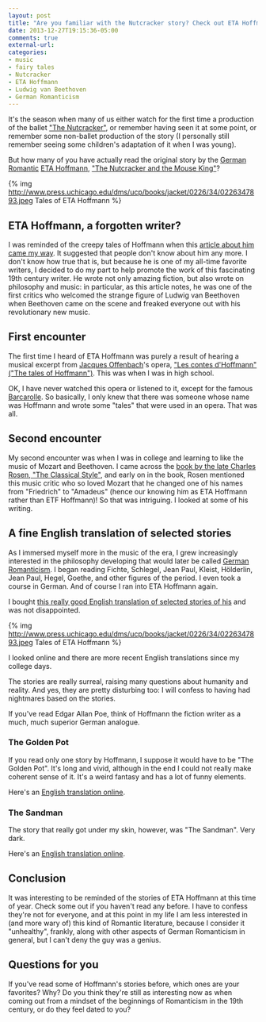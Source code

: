 ```yaml
---
layout: post
title: "Are you familiar with the Nutcracker story? Check out ETA Hoffmann's other creepy tales!"
date: 2013-12-27T19:15:36-05:00
comments: true
external-url: 
categories: 
- music
- fairy tales
- Nutcracker
- ETA Hoffmann
- Ludwig van Beethoven
- German Romanticism
---
```

It's the season when many of us either watch for the first time a production of the ballet ["The Nutcracker"](http://en.wikipedia.org/wiki/The_Nutcracker), or remember having seen it at some point, or remember some non-ballet production of the story (I personally still remember seeing some children's adaptation of it when I was young).

But how many of you have actually read the original story by the [German Romantic](http://en.wikipedia.org/wiki/German_Romanticism) [ETA Hoffmann](http://en.wikipedia.org/wiki/E._T._A._Hoffmann), ["The Nutcracker and the Mouse King"](http://en.wikipedia.org/wiki/The_Nutcracker_and_the_Mouse_King)?

{% img http://www.press.uchicago.edu/dms/ucp/books/jacket/0226/34/0226347893.jpeg Tales of ETA Hoffmann %}

## ETA Hoffmann, a forgotten writer?

I was reminded of the creepy tales of Hoffmann when this [article about him came my way](http://www.npr.org/2013/12/25/257139160/the-dark-roots-of-the-nutcracker-and-the-man-who-wrote-it). It suggested that people don't know about him any more. I don't know how true that is, but because he is one of my all-time favorite writers, I decided to do my part to help promote the work of this fascinating 19th century writer. He wrote not only amazing fiction, but also wrote on philosophy and music: in particular, as this article notes, he was one of the first critics who welcomed the strange figure of Ludwig van Beethoven when Beethoven came on the scene and freaked everyone out with his revolutionary new music.

<!--more-->

## First encounter

The first time I heard of ETA Hoffmann was purely a result of hearing a musical excerpt from [Jacques Offenbach](http://en.wikipedia.org/wiki/Jacques_Offenbach)'s opera, ["Les contes d'Hoffmann" ("The tales of Hoffmann")](http://en.wikipedia.org/wiki/The_Tales_of_Hoffmann). This was when I was in high school.

OK, I have never watched this opera or listened to it, except for the famous [Barcarolle](http://en.wikipedia.org/wiki/Belle_nuit,_%C3%B4_nuit_d%27amour). So basically, I only knew that there was someone whose name was Hoffmann and wrote some "tales" that were used in an opera. That was all.

## Second encounter

My second encounter was when I was in college and learning to like the music of Mozart and Beethoven. I came across the [book by the late Charles Rosen, "The Classical Style"](/blog/2012/12/10/rip-charles-rosen/), and early on in the book, Rosen mentioned this music critic who so loved Mozart that he changed one of his names from "Friedrich" to "Amadeus" (hence our knowing him as ETA Hoffmann rather than ETF Hoffmann)! So that was intriguing. I looked at some of his writing.

## A fine English translation of selected stories

As I immersed myself more in the music of the era, I grew increasingly interested in the philosophy developing that would later be called [German Romanticism](http://en.wikipedia.org/wiki/German_Romanticism). I began reading Fichte, Schlegel, Jean Paul, Kleist, Hölderlin, Jean Paul, Hegel, Goethe, and other figures of the period. I even took a course in German. And of course I ran into ETA Hoffmann again.

I bought [this really good English translation of selected stories of his](http://www.press.uchicago.edu/ucp/books/book/chicago/T/bo3627741.html) and was not disappointed.

{% img http://www.press.uchicago.edu/dms/ucp/books/jacket/0226/34/0226347893.jpeg Tales of ETA Hoffmann %}

I looked online and there are more recent English translations since my college days.

The stories are really surreal, raising many questions about humanity and reality. And yes, they are pretty disturbing too: I will confess to having had nightmares based on the stories.

If you've read Edgar Allan Poe, think of Hoffmann the fiction writer as a much, much superior German analogue.

### The Golden Pot

If you read only one story by Hoffmann, I suppose it would have to be "The Golden Pot". It's long and vivid, although in the end I could not really make coherent sense of it. It's a weird fantasy and has a lot of funny elements.

Here's an [English translation online](http://gutenberg.net.au/ebooks06/0605801h.html).

### The Sandman

The story that really got under my skin, however, was "The Sandman". Very dark.

Here's an [English translation online](http://germanstories.vcu.edu/hoffmann/sand_e.html).

## Conclusion

It was interesting to be reminded of the stories of ETA Hoffmann at this time of year. Check some out if you haven't read any before. I have to confess they're not for everyone, and at this point in my life I am less interested in (and more wary of) this kind of Romantic literature, because I consider it "unhealthy", frankly, along with other aspects of German Romanticism in general, but I can't deny the guy was a genius.

## Questions for you

If you've read some of Hoffmann's stories before, which ones are your favorites? Why? Do you think they're still as interesting now as when coming out from a mindset of the beginnings of Romanticism in the 19th century, or do they feel dated to you?
